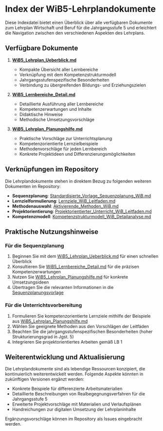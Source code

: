 # Index der WiB5-Lehrplandokumente

Diese Indexdatei bietet einen Überblick über alle verfügbaren Dokumente zum Lehrplan Wirtschaft und Beruf für die Jahrgangsstufe 5 und erleichtert die Navigation zwischen den verschiedenen Aspekten des Lehrplans.

## Verfügbare Dokumente

1. **[WiB5_Lehrplan_Ueberblick.md](WiB5_Lehrplan_Ueberblick.md)**
   - Kompakte Übersicht aller Lernbereiche
   - Verknüpfung mit dem Kompetenzstrukturmodell
   - Jahrgangsstufenspezifische Besonderheiten
   - Verbindung zu übergreifenden Bildungs- und Erziehungszielen

2. **[WiB5_Lernbereiche_Detail.md](WiB5_Lernbereiche_Detail.md)**
   - Detaillierte Ausführung aller Lernbereiche
   - Kompetenzerwartungen und Inhalte
   - Didaktische Hinweise
   - Methodische Umsetzungsvorschläge

3. **[WiB5_Lehrplan_Planungshilfe.md](WiB5_Lehrplan_Planungshilfe.md)**
   - Praktische Vorschläge zur Unterrichtsplanung
   - Kompetenzorientierte Lernzielbeispiele
   - Methodenvorschläge für jeden Lernbereich
   - Konkrete Projektideen und Differenzierungsmöglichkeiten

## Verknüpfungen im Repository

Die Lehrplandokumente stehen in direktem Bezug zu folgenden weiteren Dokumenten im Repository:

- **Sequenzplanung**: [Standardisierte_Vorlage_Sequenzplanung_WiB.md](../sequenzplanung/Standardisierte_Vorlage_Sequenzplanung_WiB.md)
- **Lernzielformulierung**: [Lernziele_WiB_Leitfaden.md](../lernziele/Lernziele_WiB_Leitfaden.md)
- **Methodenauswahl**: [Aktivierende_Methoden_WiB.md](../methodik/Aktivierende_Methoden_WiB.md)
- **Projektorientierung**: [Projektorientierter_Unterricht_WiB_Leitfaden.md](../methodik/projektunterricht/Projektorientierter_Unterricht_WiB_Leitfaden.md)
- **Kompetenzmodell**: [Kompetenzstrukturmodell_WiB_Detailanalyse.md](../kompetenzmodell/Kompetenzstrukturmodell_WiB_Detailanalyse.md)

## Praktische Nutzungshinweise

### Für die Sequenzplanung
1. Beginnen Sie mit dem [WiB5_Lehrplan_Ueberblick.md](WiB5_Lehrplan_Ueberblick.md) für einen schnellen Überblick
2. Konsultieren Sie [WiB5_Lernbereiche_Detail.md](WiB5_Lernbereiche_Detail.md) für die präzisen Kompetenzerwartungen
3. Nutzen Sie [WiB5_Lehrplan_Planungshilfe.md](WiB5_Lehrplan_Planungshilfe.md) für konkrete Umsetzungsideen
4. Übertragen Sie die relevanten Informationen in die [Sequenzplanungsvorlage](../sequenzplanung/Standardisierte_Vorlage_Sequenzplanung_WiB.md)

### Für die Unterrichtsvorbereitung
1. Formulieren Sie kompetenzorientierte Lernziele mithilfe der Beispiele aus [WiB5_Lehrplan_Planungshilfe.md](WiB5_Lehrplan_Planungshilfe.md)
2. Wählen Sie geeignete Methoden aus den Vorschlägen der Leitfäden
3. Beachten Sie die jahrgangsstufenspezifischen Besonderheiten (hoher Strukturierungsgrad in Jgst. 5)
4. Integrieren Sie projektorientiertes Arbeiten gemäß LB 1

## Weiterentwicklung und Aktualisierung

Die Lehrplandokumente sind als lebendige Ressourcen konzipiert, die kontinuierlich weiterentwickelt werden. Folgende Aspekte könnten in zukünftigen Versionen ergänzt werden:

- Konkrete Beispiele für differenzierte Arbeitsmaterialien
- Detaillierte Beschreibungen von Realbegegnungsverfahren für die Jahrgangsstufe 5
- Erweiterte Projektvorschläge mit Materialien und Verlaufsplänen
- Handreichungen zur digitalen Umsetzung der Lehrplaninhalte

Ergänzungsvorschläge können im Repository als Issues eingebracht werden.